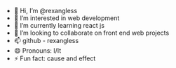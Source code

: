 - 👋 Hi, I’m @rexangless
- 👀 I’m interested in web development
- 🌱 I’m currently learning react js
- 💞️ I’m looking to collaborate on front end web projects
- 📫 github - rexangless
- 😄 Pronouns: I/It
- ⚡ Fun fact: cause and effect

<!---
rexangless/rexangless is a ✨ special ✨ repository because its `README.md` (this file) appears on your GitHub profile.
You can click the Preview link to take a look at your changes.
--->
